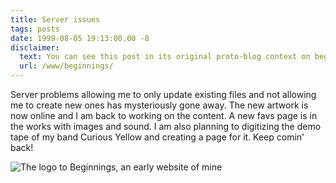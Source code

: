 ```yaml
---
title: Server issues
tags: posts
date: 1999-08-05 19:13:00.00 -8
disclaimer:
  text: You can see this post in its original proto-blog context on beginnings, an early website of mine.
  url: /www/beginnings/
---
```


Server  problems allowing me to  only update existing files and not allowing me to  create new ones has mysteriously  gone away. The new  artwork is now online and I am back to working on the content. A new favs page is in the  works with images and sound. I am also planning to  digitizing the demo tape of my band  Curious Yellow and  creating a page for it. Keep comin' back!

![The logo to Beginnings, an early website of mine](/images/diamond.gif)
